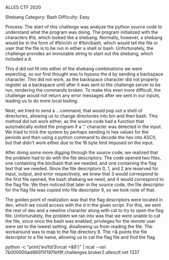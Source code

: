 ALLES CTF 2020

Shebang
Category: Bash
Difficulty: Easy

Process:
The start of this challenge was analyze the python source code to understand what the program was doing. The program initialized with the characters #!d, which looked like a shebang. Normally, however, a shebang would be in the form of #!bin/sh or #!bin/bash, which would tell the file or user that the file is to be run in either a shell or bash. Unfortunately, the challenge provides an immutable string to start out the shebang, which included a d. 

This d did not fit into either of the shebang combinations we were expecting, so our first thought was to bypass the d by sending a backspace character. This did not work, as the backspace character did not properly register as a backspace until after it was sent to the challenge server to be run, rendering the commands broken. To make this even more difficult, the challenge would not return any error messages after we sent in our inputs, leading us to do more local testing. 

Next, we tried to send a .. command, that would pop out a shell of directories, allowing us to change directories into bin and then bash. This method did not work either, as the source code had a function that automatically exited the program if a '.' character was detected in the input. We tried to trick the system by perhaps sending in hex values for the periods and then using a python command to decode the hex into ASCII, but that didn't work either due to the 16 byte limit imposed on the input. 

After doing some more digging through the source code, we realized that the problem had to do with the file descriptors. The code opened two files, one containing the bin/bash that we needed, and one containing the flag text that we needed. Since the file descriptors 0, 1, and 2 are reserved for input, output, and error respectively, we knew that 3 would correspond to the first file opened, the bash shebang we need, and 4 would correspond to the flag file. We then noticed that later in the source code, the file descriptor for the flag file was copied into file descriptor 9, so we took note of that. 

The golden point of realization was that the flag descriptors were located in dev, which we could access with the d in the given script. For this, we sent the rest of dev and a newline character along with cat to try to open the flag file. Unfortunately, the problem we ran into was that we were unable to cat the file, since once the bash was enabled, privileges for the remote user were set to the lowest setting, disallowing us from reading the file. The workaround was to map to the file directory 9. The <& points the file descriptor to a file name, allowing us to cat the flag file and find the flag.

python -c "print('ev/fd/3\ncat <&9')" | ncat --ssl 7b000000ad865f5f197fef9f.challenges.broker2.allesctf.net 1337

